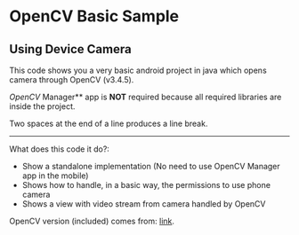 OpenCV Basic Sample
=======

## Using Device Camera

This code shows you a very basic android project in java which opens camera through OpenCV (v3.4.5).

_OpenCV_ Manager** app is **NOT** required because all required libraries are inside the project.

Two spaces at the end of a line
produces a line break.

---

What does this code it do?:

  * Show a standalone implementation (No need to use OpenCV Manager app in the mobile)
  * Shows how to handle, in a basic way, the permissions to use phone camera
  * Shows a view with video stream from camera handled by OpenCV

OpenCV version (included) comes from: [link](opencvsourcecode).

  [opencvsourcecode]: https://github.com/opencv/opencv/archive/3.4.5.zip
